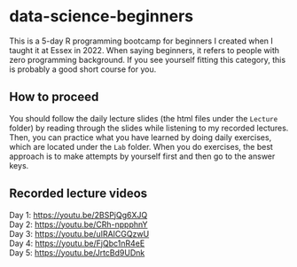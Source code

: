 # data-science-beginners

This is a 5-day R programming bootcamp for beginners I created when I taught it at Essex in 2022. When saying beginners, it refers to people with zero programming background. If you see yourself fitting this category, this is probably a good short course for you. 

## How to proceed
You should follow the daily lecture slides (the html files under the `Lecture` folder) by reading through the slides while listening to my recorded lectures. Then, you can practice what you have learned by doing daily exercises, which are located under the `Lab` folder. When you do exercises, the best approach is to make attempts by yourself first and then go to the answer keys. 

## Recorded lecture videos
Day 1: https://youtu.be/2BSPjQg6XJQ </br>
Day 2: https://youtu.be/CRh-nppphnY </br>
Day 3: https://youtu.be/uIRAICGQzwU </br>
Day 4: https://youtu.be/FjQbc1nR4eE </br>
Day 5: https://youtu.be/JrtcBd9UDnk </br>
